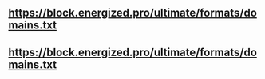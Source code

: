 ## https://block.energized.pro/ultimate/formats/domains.txt
## https://block.energized.pro/ultimate/formats/domains.txt
